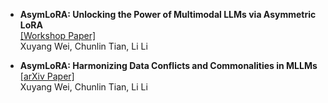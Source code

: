 - **AsymLoRA: Unlocking the Power of Multimodal LLMs via Asymmetric LoRA**  
  [[Workshop Paper]](https://iclr.cc/virtual/2025/33730)  
  Xuyang Wei, Chunlin Tian, Li Li

- **AsymLoRA: Harmonizing Data Conflicts and Commonalities in MLLMs**  
  [[arXiv Paper]](https://arxiv.org/abs/2502.20035)  
  Xuyang Wei, Chunlin Tian, Li Li
